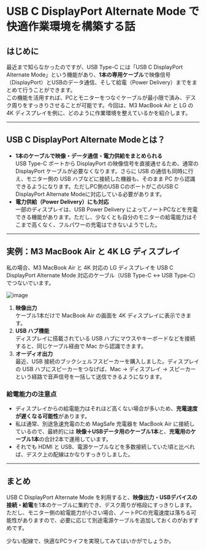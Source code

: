 # USB C DisplayPort Alternate Mode で快適作業環境を構築する話

## はじめに
最近まで知らなかったのですが、USB Type-C には「USB C DisplayPort Alternate Mode」という機能があり、**1本の専用ケーブル**で映像信号（DisplayPort）とUSBのデータ通信、そして給電（Power Delivery）までをまとめて行うことができます。  
この機能を活用すれば、PCとモニターをつなぐケーブルが最小限で済み、デスク周りをすっきりさせることが可能です。今回は、M3 MacBook Air と LG の 4K ディスプレイを例に、どのように作業環境を整えているかを紹介します。

---

## USB C DisplayPort Alternate Modeとは？
- **1本のケーブルで映像・データ通信・電力供給をまとめられる**  
  USB Type-C ポートから DisplayPort の映像信号を直接通せるため、通常の DisplayPort ケーブルが必要なくなります。さらに USB の通信も同時に行え、モニター側の USB ハブなどに接続した機器も、そのまま PC から認識できるようになります。ただしPC側のUSB CのポートがこのUSB C DisplayPort Alternate Modeに対応している必要があります。  
- **電力供給（Power Delivery）にも対応**  
  一部のディスプレイは、USB Power Delivery によってノートPCなどを充電できる機能があります。ただし、少なくとも自分のモニターの給電能力はそこまで高くなく、フルパワーの充電はできないようでした。

---

## 実例：M3 MacBook Air と 4K LG ディスプレイ
私の場合、M3 MacBook Air と 4K 対応の LG ディスプレイを USB C DisplayPort Alternate Mode 対応のケーブル（USB Type-C ↔ USB Type-C）でつないでいます。

![image](https://github.com/user-attachments/assets/810565c9-2c56-4dc5-bbac-5444b2812a6a)


1. **映像出力**  
   ケーブル1本だけで MacBook Air の画面を 4K ディスプレイに表示できます。
2. **USB ハブ機能**  
   ディスプレイに搭載されている USB ハブにマウスやキーボードなどを接続すると、同じケーブル経由で Mac から認識できます。
3. **オーディオ出力**  
   最近、USB 接続のブックシェルフスピーカーを購入しました。ディスプレイの USB ハブにスピーカーをつなげば、Mac → ディスプレイ → スピーカーという経路で音声信号を一括して送信できるようになります。

### 給電能力の注意点
- ディスプレイからの給電能力はそれほど高くない場合が多いため、**充電速度が遅くなる可能性**があります。  
- 私は通常、別途急速充電のため MagSafe 充電器を MacBook Air に接続しているので、最終的には **映像＋USBデータ用のケーブル1本**と、**充電用のケーブル1本**の合計2本で運用しています。  
- それでも HDMI と USB、電源ケーブルなどを多数接続していた頃と比べれば、デスク上の配線はかなりすっきりしました。


---

## まとめ
USB C DisplayPort Alternate Mode を利用すると、**映像出力・USBデバイスの接続・給電**を1本のケーブルに集約でき、デスク周りが格段にすっきりします。ただし、モニター側の給電能力が小さい場合、ノートPCの充電速度は落ちる可能性がありますので、必要に応じて別途電源ケーブルを追加しておくのがおすすめです。
  
少ない配線で、快適なPCライフを実現してみてはいかがでしょうか。  
